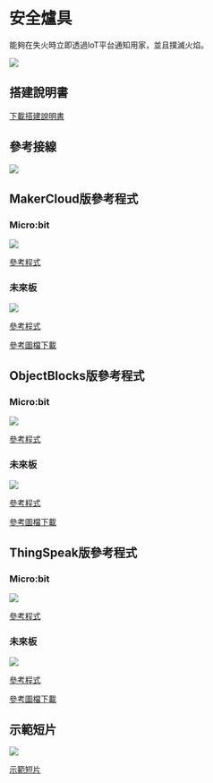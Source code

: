 # 安全爐具

能夠在失火時立即透過IoT平台通知用家，並且撲滅火焰。

![](../images/stove.jpg)

## 搭建說明書

[下載搭建說明書](https://github.com/kittenbothk/kittenbothk/raw/master/Kits/smart_home_iot/images/stove.pdf)

## 參考接線

![](../images/stove_wire.png)

## MakerCloud版參考程式

### Micro:bit

![](../images/stove_code_mc_makercloud.png)

[參考程式](https://makecode.microbit.org/_3UcLxDX53MJu)

### 未來板

![](../images/stove_code_kb_makercloud.png)

[參考程式](https://github.com/kittenbothk/kittenbothk/blob/master/Kits/smart_home_iot/instructions/smartStove_makercloud.sb3)

[參考圖檔下載](https://github.com/kittenbothk/kittenbothk/raw/master/Kits/smart_home_iot/instructions/stovepic.rar)

## ObjectBlocks版參考程式

### Micro:bit

![](../images/stove_code_mc_objectblocks.png)

[參考程式](https://makecode.microbit.org/_adD1DLHuChzq)

### 未來板

![](../images/stove_code_kb_objectblocks.png)

[參考程式](https://github.com/kittenbothk/kittenbothk/raw/master/Kits/smart_home_iot/instructions/smartStove_objectblocks.sb3)

[參考圖檔下載](https://github.com/kittenbothk/kittenbothk/raw/master/Kits/smart_home_iot/instructions/stovepic.rar)

## ThingSpeak版參考程式

### Micro:bit

![](../images/stove_code_mc_thingspeak.png)

[參考程式](https://makecode.microbit.org/_FLJUbz7JUi1T)

### 未來板

![](../images/stove_code_kb_thingspeak.png)

[參考程式](https://github.com/kittenbothk/kittenbothk/raw/master/Kits/smart_home_iot/instructions/smartStove_thingspeak.sb3)

[參考圖檔下載](https://github.com/kittenbothk/kittenbothk/raw/master/Kits/smart_home_iot/instructions/stovepic.rar)

## 示範短片

[![](../images/stove_video.png)](https://www.youtube.com/watch?v=n7rE02r8EJo)

[示範短片](https://www.youtube.com/watch?v=n7rE02r8EJo)